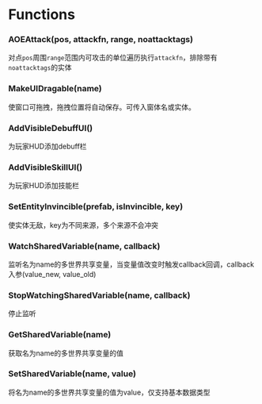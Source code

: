 # Functions

### AOEAttack(pos, attackfn, range, noattacktags)

对点`pos`周围`range`范围内可攻击的单位遍历执行`attackfn`，排除带有`noattacktags`的实体

### MakeUIDragable(name)

使窗口可拖拽，拖拽位置将自动保存。可传入窗体名或实体。

### AddVisibleDebuffUI()

为玩家HUD添加debuff栏

### AddVisibleSkillUI()

为玩家HUD添加技能栏

### SetEntityInvincible(prefab, isInvincible, key)

使实体无敌，key为不同来源，多个来源不会冲突

### WatchSharedVariable(name, callback)

监听名为name的多世界共享变量，当变量值改变时触发callback回调，callback入参(value_new, value_old)

### StopWatchingSharedVariable(name, callback)

停止监听

### GetSharedVariable(name)

获取名为name的多世界共享变量的值

### SetSharedVariable(name, value)

将名为name的多世界共享变量的值为value，仅支持基本数据类型